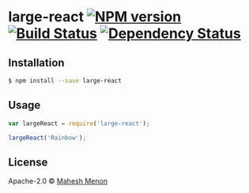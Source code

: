 # large-react [![NPM version][npm-image]][npm-url] [![Build Status][travis-image]][travis-url] [![Dependency Status][daviddm-image]][daviddm-url]
> 

## Installation

```sh
$ npm install --save large-react
```

## Usage

```js
var largeReact = require('large-react');

largeReact('Rainbow');
```
## License

Apache-2.0 © [Mahesh Menon]()


[npm-image]: https://badge.fury.io/js/large-react.svg
[npm-url]: https://npmjs.org/package/large-react
[travis-image]: https://travis-ci.org/magimenon/large-react.svg?branch=master
[travis-url]: https://travis-ci.org/magimenon/large-react
[daviddm-image]: https://david-dm.org/magimenon/large-react.svg?theme=shields.io
[daviddm-url]: https://david-dm.org/magimenon/large-react
